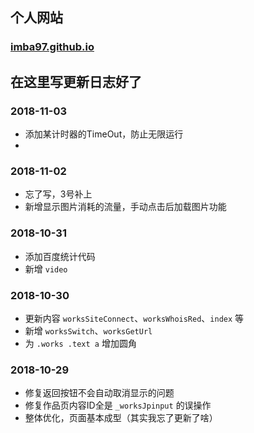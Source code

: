 ## 个人网站
### [imba97.github.io](https://imba97.github.io)

## 在这里写更新日志好了

### 2018-11-03
* 添加某计时器的TimeOut，防止无限运行
* 

### 2018-11-02
* 忘了写，3号补上
* 新增显示图片消耗的流量，手动点击后加载图片功能

### 2018-10-31
* 添加百度统计代码
* 新增 `video`

### 2018-10-30
* 更新内容 `worksSiteConnect`、`worksWhoisRed`、`index` 等
* 新增 `worksSwitch`、`worksGetUrl`
* 为 `.works .text a` 增加圆角

### 2018-10-29
* 修复返回按钮不会自动取消显示的问题
* 修复作品页内容ID全是 `_worksJpinput` 的误操作
* 整体优化，页面基本成型（其实我忘了更新了啥）
